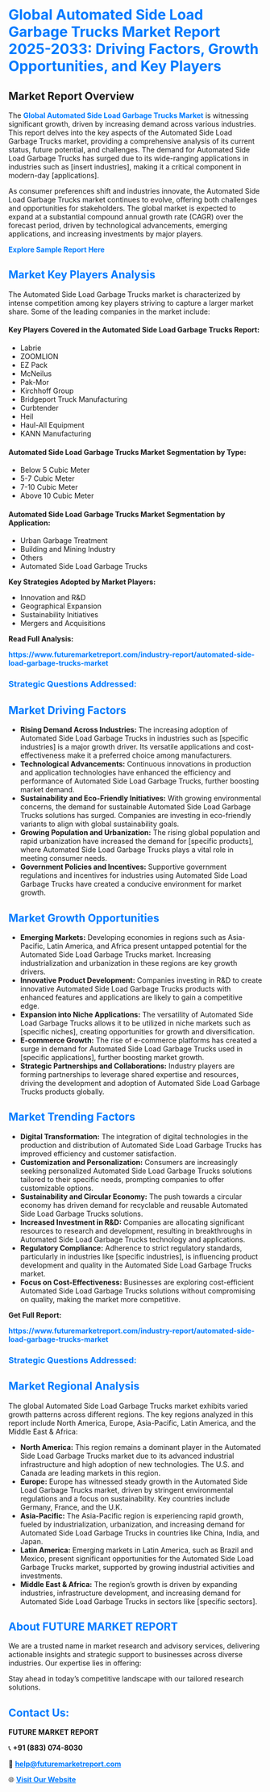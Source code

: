 <h1 style="color: #007BFF;">Global Automated Side Load Garbage Trucks Market Report 2025-2033: Driving Factors, Growth Opportunities, and Key Players</h1>

<section id="overview">
<h2>Market Report Overview</h2>
<p>The <a href="https://www.futuremarketreport.com/industry-report/automated-side-load-garbage-trucks-market" style="color: #007BFF; text-decoration: none;"><strong>Global Automated Side Load Garbage Trucks Market</strong></a> is witnessing significant growth, driven by increasing demand across various industries. This report delves into the key aspects of the Automated Side Load Garbage Trucks market, providing a comprehensive analysis of its current status, future potential, and challenges. The demand for Automated Side Load Garbage Trucks has surged due to its wide-ranging applications in industries such as [insert industries], making it a critical component in modern-day [applications].</p>
<p>As consumer preferences shift and industries innovate, the Automated Side Load Garbage Trucks market continues to evolve, offering both challenges and opportunities for stakeholders. The global market is expected to expand at a substantial compound annual growth rate (CAGR) over the forecast period, driven by technological advancements, emerging applications, and increasing investments by major players.</p>
</section>

<section id="overview">
<p><a href="https://www.futuremarketreport.com/request-sample/reportId=126034" style="color: #007BFF; text-decoration: none;"><strong>Explore Sample Report Here</strong></a></p>
</section>

<section id="key-players">
<h2 style="color: #007BFF;">Market Key Players Analysis</h2>
<p>The Automated Side Load Garbage Trucks market is characterized by intense competition among key players striving to capture a larger market share. Some of the leading companies in the market include:</p>
<h4>Key Players Covered in the Automated Side Load Garbage Trucks Report:</h4>
<ul><li>Labrie</li><li>ZOOMLION</li><li>EZ Pack</li><li>McNeilus</li><li>Pak-Mor</li><li>Kirchhoff Group</li><li>Bridgeport Truck Manufacturing</li><li>Curbtender</li><li>Heil</li><li>Haul-All Equipment</li><li>KANN Manufacturing</li></ul>
<h4>Automated Side Load Garbage Trucks Market Segmentation by Type:</h4>
<ul><li>Below 5 Cubic Meter</li><li>5-7 Cubic Meter</li><li>7-10 Cubic Meter</li><li>Above 10 Cubic Meter</li></ul>

<h4>Automated Side Load Garbage Trucks Market Segmentation by Application:</h4>
<ul><li>Urban Garbage Treatment</li><li>Building and Mining Industry</li><li>Others</li><li>Automated Side Load Garbage Trucks</li></ul>
<p><strong>Key Strategies Adopted by Market Players:</strong></p>
<ul>
<li>Innovation and R&D</li>
<li>Geographical Expansion</li>
<li>Sustainability Initiatives</li>
<li>Mergers and Acquisitions</li>
</ul>
</section>

<section>
<p><strong>Read Full Analysis: </strong></p><a href="https://www.futuremarketreport.com/industry-report/automated-side-load-garbage-trucks-market" style="color: #007BFF; text-decoration: none;"><strong>https://www.futuremarketreport.com/industry-report/automated-side-load-garbage-trucks-market</strong></a>
<h3 style="color: #007BFF;">Strategic Questions Addressed:</h3>
</section>

<section id="driving-factors">
<h2 style="color: #007BFF;">Market Driving Factors</h2>
<ul>
<li><strong>Rising Demand Across Industries:</strong> The increasing adoption of Automated Side Load Garbage Trucks in industries such as [specific industries] is a major growth driver. Its versatile applications and cost-effectiveness make it a preferred choice among manufacturers.</li>
<li><strong>Technological Advancements:</strong> Continuous innovations in production and application technologies have enhanced the efficiency and performance of Automated Side Load Garbage Trucks, further boosting market demand.</li>
<li><strong>Sustainability and Eco-Friendly Initiatives:</strong> With growing environmental concerns, the demand for sustainable Automated Side Load Garbage Trucks solutions has surged. Companies are investing in eco-friendly variants to align with global sustainability goals.</li>
<li><strong>Growing Population and Urbanization:</strong> The rising global population and rapid urbanization have increased the demand for [specific products], where Automated Side Load Garbage Trucks plays a vital role in meeting consumer needs.</li>
<li><strong>Government Policies and Incentives:</strong> Supportive government regulations and incentives for industries using Automated Side Load Garbage Trucks have created a conducive environment for market growth.</li>
</ul>
</section>

<section id="growth-opportunities">
<h2 style="color: #007BFF;">Market Growth Opportunities</h2>
<ul>
<li><strong>Emerging Markets:</strong> Developing economies in regions such as Asia-Pacific, Latin America, and Africa present untapped potential for the Automated Side Load Garbage Trucks market. Increasing industrialization and urbanization in these regions are key growth drivers.</li>
<li><strong>Innovative Product Development:</strong> Companies investing in R&D to create innovative Automated Side Load Garbage Trucks products with enhanced features and applications are likely to gain a competitive edge.</li>
<li><strong>Expansion into Niche Applications:</strong> The versatility of Automated Side Load Garbage Trucks allows it to be utilized in niche markets such as [specific niches], creating opportunities for growth and diversification.</li>
<li><strong>E-commerce Growth:</strong> The rise of e-commerce platforms has created a surge in demand for Automated Side Load Garbage Trucks used in [specific applications], further boosting market growth.</li>
<li><strong>Strategic Partnerships and Collaborations:</strong> Industry players are forming partnerships to leverage shared expertise and resources, driving the development and adoption of Automated Side Load Garbage Trucks products globally.</li>
</ul>
</section>

<section id="trending-factors">
<h2 style="color: #007BFF;">Market Trending Factors</h2>
<ul>
<li><strong>Digital Transformation:</strong> The integration of digital technologies in the production and distribution of Automated Side Load Garbage Trucks has improved efficiency and customer satisfaction.</li>
<li><strong>Customization and Personalization:</strong> Consumers are increasingly seeking personalized Automated Side Load Garbage Trucks solutions tailored to their specific needs, prompting companies to offer customizable options.</li>
<li><strong>Sustainability and Circular Economy:</strong> The push towards a circular economy has driven demand for recyclable and reusable Automated Side Load Garbage Trucks solutions.</li>
<li><strong>Increased Investment in R&D:</strong> Companies are allocating significant resources to research and development, resulting in breakthroughs in Automated Side Load Garbage Trucks technology and applications.</li>
<li><strong>Regulatory Compliance:</strong> Adherence to strict regulatory standards, particularly in industries like [specific industries], is influencing product development and quality in the Automated Side Load Garbage Trucks market.</li>
<li><strong>Focus on Cost-Effectiveness:</strong> Businesses are exploring cost-efficient Automated Side Load Garbage Trucks solutions without compromising on quality, making the market more competitive.</li>
</ul>
</section>

<section>
<p><strong>Get Full Report: </strong></p><a href="https://www.futuremarketreport.com/industry-report/automated-side-load-garbage-trucks-market" style="color: #007BFF; text-decoration: none;"><strong>https://www.futuremarketreport.com/industry-report/automated-side-load-garbage-trucks-market</strong></a>
<h3 style="color: #007BFF;">Strategic Questions Addressed:</h3>
</section>


<section id="regional-analysis">
<h2 style="color: #007BFF;">Market Regional Analysis</h2>
<p>The global Automated Side Load Garbage Trucks market exhibits varied growth patterns across different regions. The key regions analyzed in this report include North America, Europe, Asia-Pacific, Latin America, and the Middle East & Africa:</p>
<ul>
<li><strong>North America:</strong> This region remains a dominant player in the Automated Side Load Garbage Trucks market due to its advanced industrial infrastructure and high adoption of new technologies. The U.S. and Canada are leading markets in this region.</li>
<li><strong>Europe:</strong> Europe has witnessed steady growth in the Automated Side Load Garbage Trucks market, driven by stringent environmental regulations and a focus on sustainability. Key countries include Germany, France, and the U.K.</li>
<li><strong>Asia-Pacific:</strong> The Asia-Pacific region is experiencing rapid growth, fueled by industrialization, urbanization, and increasing demand for Automated Side Load Garbage Trucks in countries like China, India, and Japan.</li>
<li><strong>Latin America:</strong> Emerging markets in Latin America, such as Brazil and Mexico, present significant opportunities for the Automated Side Load Garbage Trucks market, supported by growing industrial activities and investments.</li>
<li><strong>Middle East & Africa:</strong> The region’s growth is driven by expanding industries, infrastructure development, and increasing demand for Automated Side Load Garbage Trucks in sectors like [specific sectors].</li>
</ul>
</section>

<footer>
<h2 style="color: #007BFF;">About FUTURE MARKET REPORT</h2>
<p>We are a trusted name in market research and advisory services, delivering actionable insights and strategic support to businesses across diverse industries. Our expertise lies in offering:</p>

<p>Stay ahead in today’s competitive landscape with our tailored research solutions.</p>

<h2 style="color: #007BFF;">Contact Us:</h2>
<p><strong>FUTURE MARKET REPORT</strong></p>
<p>📞 <strong>+91 (883) 074-8030</strong></p>
<p>📧 <strong><a href="mailto:help@futuremarketreport.com" style="color: #007BFF;">help@futuremarketreport.com</a></strong></p>
<p>🌐 <strong><a href="https://www.futuremarketreport.com/" style="color: #007BFF;">Visit Our Website</a></strong></p>
</footer>